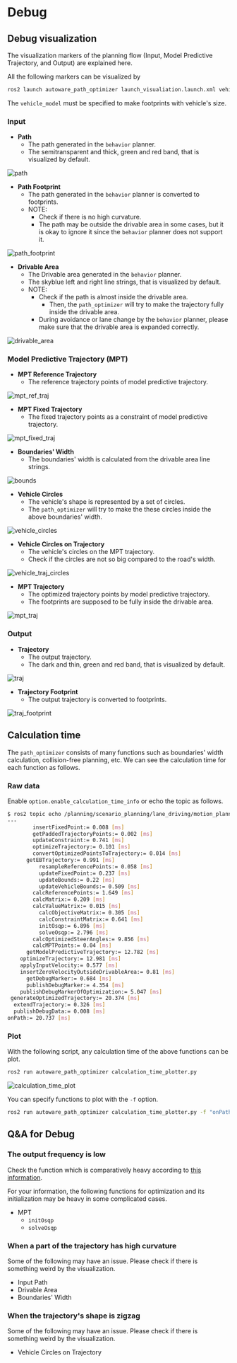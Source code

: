 # Debug

## Debug visualization

The visualization markers of the planning flow (Input, Model Predictive Trajectory, and Output) are explained here.

All the following markers can be visualized by

```bash
ros2 launch autoware_path_optimizer launch_visualiation.launch.xml vehilce_model:=sample_vehicle
```

The `vehicle_model` must be specified to make footprints with vehicle's size.

### Input

- **Path**
  - The path generated in the `behavior` planner.
  - The semitransparent and thick, green and red band, that is visualized by default.

![path](../media/debug/path_visualization.png)

- **Path Footprint**
  - The path generated in the `behavior` planner is converted to footprints.
  - NOTE:
    - Check if there is no high curvature.
    - The path may be outside the drivable area in some cases, but it is okay to ignore it since the `behavior` planner does not support it.

![path_footprint](../media/debug/path_footprint_visualization.png)

- **Drivable Area**
  - The Drivable area generated in the `behavior` planner.
  - The skyblue left and right line strings, that is visualized by default.
  - NOTE:
    - Check if the path is almost inside the drivable area.
      - Then, the `path_optimizer` will try to make the trajectory fully inside the drivable area.
    - During avoidance or lane change by the `behavior` planner, please make sure that the drivable area is expanded correctly.

![drivable_area](../media/debug/drivable_area_visualization.png)

### Model Predictive Trajectory (MPT)

- **MPT Reference Trajectory**
  - The reference trajectory points of model predictive trajectory.

![mpt_ref_traj](../media/debug/mpt_ref_traj_visualization.png)

- **MPT Fixed Trajectory**
  - The fixed trajectory points as a constraint of model predictive trajectory.

![mpt_fixed_traj](../media/debug/mpt_fixed_traj_visualization.png)

- **Boundaries' Width**
  - The boundaries' width is calculated from the drivable area line strings.

![bounds](../media/debug/bounds_visualization.png)

- **Vehicle Circles**
  - The vehicle's shape is represented by a set of circles.
  - The `path_optimizer` will try to make the these circles inside the above boundaries' width.

![vehicle_circles](../media/debug/vehicle_circles_visualization.png)

- **Vehicle Circles on Trajectory**
  - The vehicle's circles on the MPT trajectory.
  - Check if the circles are not so big compared to the road's width.

![vehicle_traj_circles](../media/debug/vehicle_traj_circles_visualization.png)

- **MPT Trajectory**
  - The optimized trajectory points by model predictive trajectory.
  - The footprints are supposed to be fully inside the drivable area.

![mpt_traj](../media/debug/mpt_traj_visualization.png)

### Output

- **Trajectory**
  - The output trajectory.
  - The dark and thin, green and red band, that is visualized by default.

![traj](../media/debug/traj_visualization.png)

- **Trajectory Footprint**
  - The output trajectory is converted to footprints.

![traj_footprint](../media/debug/traj_footprint_visualization.png)

## Calculation time

The `path_optimizer` consists of many functions such as boundaries' width calculation, collision-free planning, etc.
We can see the calculation time for each function as follows.

### Raw data

Enable `option.enable_calculation_time_info` or echo the topic as follows.

```sh
$ ros2 topic echo /planning/scenario_planning/lane_driving/motion_planning/path_optimizer/debug/calculation_time --field data
---
        insertFixedPoint:= 0.008 [ms]
        getPaddedTrajectoryPoints:= 0.002 [ms]
        updateConstraint:= 0.741 [ms]
        optimizeTrajectory:= 0.101 [ms]
        convertOptimizedPointsToTrajectory:= 0.014 [ms]
      getEBTrajectory:= 0.991 [ms]
          resampleReferencePoints:= 0.058 [ms]
          updateFixedPoint:= 0.237 [ms]
          updateBounds:= 0.22 [ms]
          updateVehicleBounds:= 0.509 [ms]
        calcReferencePoints:= 1.649 [ms]
        calcMatrix:= 0.209 [ms]
        calcValueMatrix:= 0.015 [ms]
          calcObjectiveMatrix:= 0.305 [ms]
          calcConstraintMatrix:= 0.641 [ms]
          initOsqp:= 6.896 [ms]
          solveOsqp:= 2.796 [ms]
        calcOptimizedSteerAngles:= 9.856 [ms]
        calcMPTPoints:= 0.04 [ms]
      getModelPredictiveTrajectory:= 12.782 [ms]
    optimizeTrajectory:= 12.981 [ms]
    applyInputVelocity:= 0.577 [ms]
    insertZeroVelocityOutsideDrivableArea:= 0.81 [ms]
      getDebugMarker:= 0.684 [ms]
      publishDebugMarker:= 4.354 [ms]
    publishDebugMarkerOfOptimization:= 5.047 [ms]
 generateOptimizedTrajectory:= 20.374 [ms]
  extendTrajectory:= 0.326 [ms]
  publishDebugData:= 0.008 [ms]
onPath:= 20.737 [ms]
```

### Plot

With the following script, any calculation time of the above functions can be plot.

```sh
ros2 run autoware_path_optimizer calculation_time_plotter.py
```

![calculation_time_plot](../media/debug/calculation_time_plot.png)

You can specify functions to plot with the `-f` option.

```sh
ros2 run autoware_path_optimizer calculation_time_plotter.py -f "onPath, generateOptimizedTrajectory, calcReferencePoints"
```

## Q&A for Debug

### The output frequency is low

Check the function which is comparatively heavy according to [this information](.#calculation-time).

For your information, the following functions for optimization and its initialization may be heavy in some complicated cases.

- MPT
  - `initOsqp`
  - `solveOsqp`

### When a part of the trajectory has high curvature

Some of the following may have an issue.
Please check if there is something weird by the visualization.

- Input Path
- Drivable Area
- Boundaries' Width

### When the trajectory's shape is zigzag

Some of the following may have an issue.
Please check if there is something weird by the visualization.

- Vehicle Circles on Trajectory
